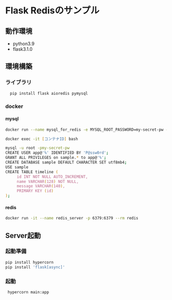 # Flask Redisのサンプル

## 動作環境

- python3.9
- flask3.1.0

## 環境構築

### ライブラリ

```zsh
  pip install flask aioredis pymysql
```

### docker

#### mysql

```zsh
docker run --name mysql_for_redis -e MYSQL_ROOT_PASSWORD=my-secret-pw -p 3306:3306 -d mysql

docker exec -it [コンテナID] bash

mysql -u root -pmy-secret-pw
CREATE USER app@'%' IDENTIFIED BY 'P@ssw0rd';
GRANT ALL PRIVILEGES on sample.* to app@'%';
CREATE DATABASE sample DEFAULT CHARACTER SET utf8mb4;
USE sample
CREATE TABLE timeline (
     id INT NOT NULL AUTO_INCREMENT,
     name VARCHAR(128) NOT NULL,
     message VARCHAR(140),
     PRIMARY KEY (id)
);
```

#### redis

```zsh
docker run -it --name redis_server -p 6379:6379 --rm redis
```

## Server起動

### 起動準備

```zsh
pip install hypercorn
pip install 'flask[async]'
```

### 起動

```zsh
 hypercorn main:app
```
